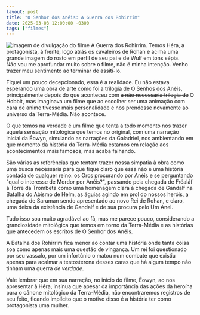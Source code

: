 ```yaml
---
layout: post
title: "O Senhor dos Anéis: A Guerra dos Rohirrim"
date: 2025-03-03 12:00:00 -0300
tags: ["filmes"]
---
```

<div class="gallery">
            <img src="{{ site.baseurl }}/assets/fotos/2025/03/Rohirrim.jpg" alt="Imagem de divulgação do filme A Guerra dos Rohirrim. Temos Héra, a protagonista, à frente, logo atrás os cavaleiros de Rohan e acima uma grande imagem do rosto em perfil de seu pai e de Wulf em tons sépia." title="um pôster de A Guerra dos Rohirrim">
</div>
Não vou me aprofundar muito sobre o filme, não é minha intenção. Venho trazer meu sentimento ao terminar de assití-lo.  

Fiquei um pouco decepcionado, essa é a realidade. Eu não estava esperando uma obra de arte como foi a trilogia de O Senhos dos Anéis, principalmente depois do que aconteceu com ~~a não necessária trilogia de~~ O Hobbit, mas imaginava um filme que ao escolher ser uma animação com cara de anime tivesse mais personalidade e nos prendesse novamente ao universo da Terra-Média. Não acontece.  

O que temos na verdade é um filme que tenta a todo momento nos trazer aquela sensação mitológica que temos no original, com uma narração inicial da Éowyn, simulando as narrações da Galadriel, nos ambientando em que momento da história da Terra-Média estamos em relação aos acontecimentos mais famosos, mas acaba falhando. 

São várias as referências que tentam trazer nossa simpatia à obra como uma busca necessária para que fique claro que essa não é uma história contada de qualquer reino: os Orcs procurando por Anéis e se perguntando "qual o interesse de Mordor por Anéis?", passando pela chegada de Fréaláf à Torre da Trombeta como uma homenagem clara à chegada de Gandalf na Batalha do Abismo de Helm, as águias agindo em prol do nossos heróis, a chegada de Saruman sendo apresentado ao novo Rei de Rohan, e claro, uma deixa da existência de Gandalf e de sua procura pelo Um Anel.  

Tudo isso soa muito agradável ao fã, mas me parece pouco, considerando a grandiosidade mitológica que temos em torno da Terra-Média e as histórias que antecedem os escritos de O Senhor dos Anéis.  

A Batalha dos Rohirrim fica menor ao contar uma história onde tanta coisa soa como apenas mais uma questão de vingança. Um rei foi questionado por seu vassalo, por um infortúnio o matou num combate que existiu apenas para acalmar a testosterona desses caras que há algum tempo não tinham uma guerra *de verdade*. 

Vale lembrar que em sua narração, no início do filme, Éowyn, ao nos apresentar à Héra, insinua que apesar da importância das ações da heroína para o cânone mitológico da Terra-Média, não encontraremos registros de seu feito, ficando implícito que o motivo disso é a história ter como protagonista uma mulher.